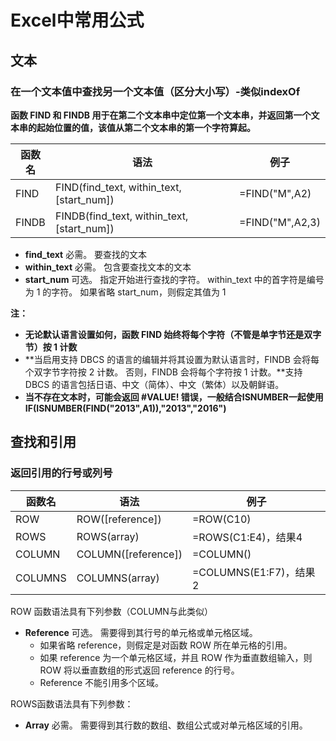 # Excel中常用公式

## 文本

###  在一个文本值中查找另一个文本值（区分大小写）-类似indexOf

**函数 FIND 和 FINDB 用于在第二个文本串中定位第一个文本串，并返回第一个文本串的起始位置的值，该值从第二个文本串的第一个字符算起。**

| 函数名 | 语法 | 例子 |
| ---- | ------- | --- |
| FIND | FIND(find_text, within_text, [start_num]) | =FIND("M",A2) |
| FINDB | FINDB(find_text, within_text, [start_num]) | =FIND("M",A2,3) |

- **find_text**    必需。 要查找的文本
- **within_text**    必需。 包含要查找文本的文本
- **start_num**    可选。 指定开始进行查找的字符。 within_text 中的首字符是编号为 1 的字符。 如果省略 start_num，则假定其值为 1

**注：**

- **无论默认语言设置如何，函数 FIND 始终将每个字符（不管是单字节还是双字节）按 1 计数**
- **当启用支持 DBCS 的语言的编辑并将其设置为默认语言时，FINDB 会将每个双字节字符按 2 计数。 否则，FINDB 会将每个字符按 1 计数。**支持 DBCS 的语言包括日语、中文（简体）、中文（繁体）以及朝鲜语。 
- **当不存在文本时，可能会返回 #VALUE! 错误，一般结合ISNUMBER一起使用IF(ISNUMBER(FIND("2013",A1)),"2013","2016")**



## 查找和引用

### 返回引用的行号或列号

| 函数名 | 语法             | 例子                |
| ------ | ---------------- | ------------------- |
| ROW    | ROW([reference]) | =ROW(C10)           |
| ROWS   | ROWS(array)      | =ROWS(C1:E4)，结果4 |
| COLUMN  | COLUMN([reference]) | =COLUMN() |
| COLUMNS | COLUMNS(array)      | =COLUMNS(E1:F7)，结果2 |

ROW 函数语法具有下列参数（COLUMN与此类似）

- **Reference**    可选。 需要得到其行号的单元格或单元格区域。
  - 如果省略 reference，则假定是对函数 ROW 所在单元格的引用。
  - 如果 reference 为一个单元格区域，并且 ROW 作为垂直数组输入，则 ROW 将以垂直数组的形式返回 reference 的行号。
  - Reference 不能引用多个区域。

ROWS函数语法具有下列参数：

- **Array**    必需。 需要得到其行数的数组、数组公式或对单元格区域的引用。
